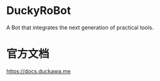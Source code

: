 # DuckyRoBot
A Bot that integrates the next generation of practical tools.

# 官方文档
https://docs.duckawa.me
